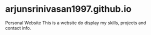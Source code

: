 # arjunsrinivasan1997.github.io
Personal Website
This is a website do display my skills, projects and contact info.
